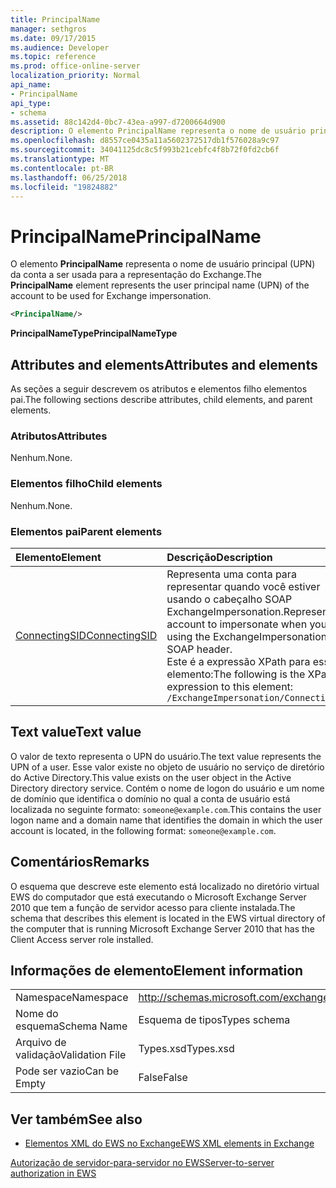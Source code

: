 ```yaml
---
title: PrincipalName
manager: sethgros
ms.date: 09/17/2015
ms.audience: Developer
ms.topic: reference
ms.prod: office-online-server
localization_priority: Normal
api_name:
- PrincipalName
api_type:
- schema
ms.assetid: 88c142d4-0bc7-43ea-a997-d7200664d900
description: O elemento PrincipalName representa o nome de usuário principal (UPN) da conta a ser usada para a representação do Exchange.
ms.openlocfilehash: d8557ce0435a11a5602372517db1f576028a9c97
ms.sourcegitcommit: 34041125dc8c5f993b21cebfc4f8b72f0fd2cb6f
ms.translationtype: MT
ms.contentlocale: pt-BR
ms.lasthandoff: 06/25/2018
ms.locfileid: "19824882"
---
```

# <a name="principalname"></a><span data-ttu-id="5383b-103">PrincipalName</span><span class="sxs-lookup"><span data-stu-id="5383b-103">PrincipalName</span></span>

<span data-ttu-id="5383b-104">O elemento **PrincipalName** representa o nome de usuário principal (UPN) da conta a ser usada para a representação do Exchange.</span><span class="sxs-lookup"><span data-stu-id="5383b-104">The **PrincipalName** element represents the user principal name (UPN) of the account to be used for Exchange impersonation.</span></span> 
  
```xml
<PrincipalName/>
```

 <span data-ttu-id="5383b-105">**PrincipalNameType**</span><span class="sxs-lookup"><span data-stu-id="5383b-105">**PrincipalNameType**</span></span>
## <a name="attributes-and-elements"></a><span data-ttu-id="5383b-106">Attributes and elements</span><span class="sxs-lookup"><span data-stu-id="5383b-106">Attributes and elements</span></span>

<span data-ttu-id="5383b-107">As seções a seguir descrevem os atributos e elementos filho elementos pai.</span><span class="sxs-lookup"><span data-stu-id="5383b-107">The following sections describe attributes, child elements, and parent elements.</span></span>
  
### <a name="attributes"></a><span data-ttu-id="5383b-108">Atributos</span><span class="sxs-lookup"><span data-stu-id="5383b-108">Attributes</span></span>

<span data-ttu-id="5383b-109">Nenhum.</span><span class="sxs-lookup"><span data-stu-id="5383b-109">None.</span></span>
  
### <a name="child-elements"></a><span data-ttu-id="5383b-110">Elementos filho</span><span class="sxs-lookup"><span data-stu-id="5383b-110">Child elements</span></span>

<span data-ttu-id="5383b-111">Nenhum.</span><span class="sxs-lookup"><span data-stu-id="5383b-111">None.</span></span>
  
### <a name="parent-elements"></a><span data-ttu-id="5383b-112">Elementos pai</span><span class="sxs-lookup"><span data-stu-id="5383b-112">Parent elements</span></span>

|<span data-ttu-id="5383b-113">**Elemento**</span><span class="sxs-lookup"><span data-stu-id="5383b-113">**Element**</span></span>|<span data-ttu-id="5383b-114">**Descrição**</span><span class="sxs-lookup"><span data-stu-id="5383b-114">**Description**</span></span>|
|:-----|:-----|
|[<span data-ttu-id="5383b-115">ConnectingSID</span><span class="sxs-lookup"><span data-stu-id="5383b-115">ConnectingSID</span></span>](connectingsid.md) <br/> |<span data-ttu-id="5383b-116">Representa uma conta para representar quando você estiver usando o cabeçalho SOAP ExchangeImpersonation.</span><span class="sxs-lookup"><span data-stu-id="5383b-116">Represents an account to impersonate when you are using the ExchangeImpersonation SOAP header.</span></span>  <br/> <span data-ttu-id="5383b-117">Este é a expressão XPath para esse elemento:</span><span class="sxs-lookup"><span data-stu-id="5383b-117">The following is the XPath expression to this element:</span></span>  <br/>  `/ExchangeImpersonation/ConnectingSID` <br/> |
   
## <a name="text-value"></a><span data-ttu-id="5383b-118">Text value</span><span class="sxs-lookup"><span data-stu-id="5383b-118">Text value</span></span>

<span data-ttu-id="5383b-119">O valor de texto representa o UPN do usuário.</span><span class="sxs-lookup"><span data-stu-id="5383b-119">The text value represents the UPN of a user.</span></span> <span data-ttu-id="5383b-120">Esse valor existe no objeto de usuário no serviço de diretório do Active Directory.</span><span class="sxs-lookup"><span data-stu-id="5383b-120">This value exists on the user object in the Active Directory directory service.</span></span> <span data-ttu-id="5383b-121">Contém o nome de logon do usuário e um nome de domínio que identifica o domínio no qual a conta de usuário está localizada no seguinte formato: `someone@example.com`.</span><span class="sxs-lookup"><span data-stu-id="5383b-121">This contains the user logon name and a domain name that identifies the domain in which the user account is located, in the following format:  `someone@example.com`.</span></span>
  
## <a name="remarks"></a><span data-ttu-id="5383b-122">Comentários</span><span class="sxs-lookup"><span data-stu-id="5383b-122">Remarks</span></span>

<span data-ttu-id="5383b-123">O esquema que descreve este elemento está localizado no diretório virtual EWS do computador que está executando o Microsoft Exchange Server 2010 que tem a função de servidor acesso para cliente instalada.</span><span class="sxs-lookup"><span data-stu-id="5383b-123">The schema that describes this element is located in the EWS virtual directory of the computer that is running Microsoft Exchange Server 2010 that has the Client Access server role installed.</span></span>
  
## <a name="element-information"></a><span data-ttu-id="5383b-124">Informações de elemento</span><span class="sxs-lookup"><span data-stu-id="5383b-124">Element information</span></span>

|||
|:-----|:-----|
|<span data-ttu-id="5383b-125">Namespace</span><span class="sxs-lookup"><span data-stu-id="5383b-125">Namespace</span></span>  <br/> |http://schemas.microsoft.com/exchange/services/2006/types  <br/> |
|<span data-ttu-id="5383b-126">Nome do esquema</span><span class="sxs-lookup"><span data-stu-id="5383b-126">Schema Name</span></span>  <br/> |<span data-ttu-id="5383b-127">Esquema de tipos</span><span class="sxs-lookup"><span data-stu-id="5383b-127">Types schema</span></span>  <br/> |
|<span data-ttu-id="5383b-128">Arquivo de validação</span><span class="sxs-lookup"><span data-stu-id="5383b-128">Validation File</span></span>  <br/> |<span data-ttu-id="5383b-129">Types.xsd</span><span class="sxs-lookup"><span data-stu-id="5383b-129">Types.xsd</span></span>  <br/> |
|<span data-ttu-id="5383b-130">Pode ser vazio</span><span class="sxs-lookup"><span data-stu-id="5383b-130">Can be Empty</span></span>  <br/> |<span data-ttu-id="5383b-131">False</span><span class="sxs-lookup"><span data-stu-id="5383b-131">False</span></span>  <br/> |
   
## <a name="see-also"></a><span data-ttu-id="5383b-132">Ver também</span><span class="sxs-lookup"><span data-stu-id="5383b-132">See also</span></span>



- [<span data-ttu-id="5383b-133">Elementos XML do EWS no Exchange</span><span class="sxs-lookup"><span data-stu-id="5383b-133">EWS XML elements in Exchange</span></span>](ews-xml-elements-in-exchange.md)


[<span data-ttu-id="5383b-134">Autorização de servidor-para-servidor no EWS</span><span class="sxs-lookup"><span data-stu-id="5383b-134">Server-to-server authorization in EWS</span></span>](http://msdn.microsoft.com/library/f1610a20-672d-448b-8c00-5b0fbcaf31cb%28Office.15%29.aspx)

